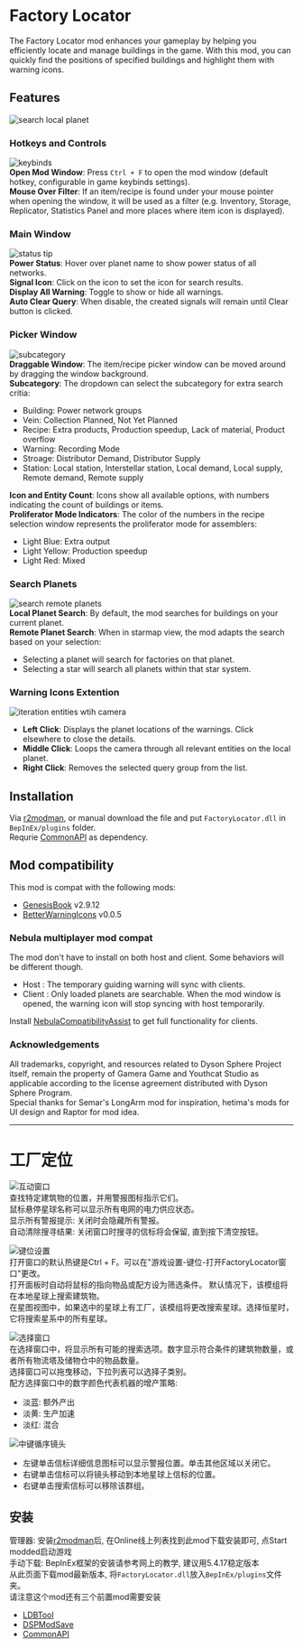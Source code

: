 # Factory Locator

The Factory Locator mod enhances your gameplay by helping you efficiently locate and manage buildings in the game. With this mod, you can quickly find the positions of specified buildings and highlight them with warning icons.   

## Features

![search local planet](https://raw.githubusercontent.com/starfi5h/DSP_Mod_Support/dev/FactoryLocator/doc/demo3.gif) 

### Hotkeys and Controls
![keybinds](https://raw.githubusercontent.com/starfi5h/DSP_Mod_Support/dev/FactoryLocator/doc/keybind.jpg)  
**Open Mod Window**: Press `Ctrl + F` to open the mod window (default hotkey, configurable in game keybinds settings).  
**Mouse Over Filter**: If an item/recipe is found under your mouse pointer when opening the window, it will be used as a filter (e.g. Inventory, Storage, Replicator, Statistics Panel and more places where item icon is displayed).  

### Main Window
![status tip](https://raw.githubusercontent.com/starfi5h/DSP_Mod_Support/dev/FactoryLocator/doc/demo3.jpg)  
**Power Status**: Hover over planet name to show power status of all networks.  
**Signal Icon**: Click on the icon to set the icon for search results.  
**Display All Warning**: Toggle to show or hide all warnings.  
**Auto Clear Query**: When disable, the created signals will remain until Clear button is clicked.  

### Picker Window
![subcategory](https://raw.githubusercontent.com/starfi5h/DSP_Mod_Support/dev/FactoryLocator/doc/subcategory.png)  
**Draggable Window**: The item/recipe picker window can be moved around by dragging the window background.  
**Subcategory**: The dropdown can select the subcategory for extra search critia:  
- Building: Power network groups  
- Vein: Collection Planned, Not Yet Planned  
- Recipe: Extra products, Production speedup, Lack of material, Product overflow  
- Warning: Recording Mode  
- Stroage: Distributor Demand, Distributor Supply  
- Station: Local station, Interstellar station, Local demand, Local supply, Remote demand, Remote supply  
  
**Icon and Entity Count**: Icons show all available options, with numbers indicating the count of buildings or items.  
**Proliferator Mode Indicators**: The color of the numbers in the recipe selection window represents the proliferator mode for assemblers:
- Light Blue: Extra output
- Light Yellow: Production speedup
- Light Red: Mixed

### Search Planets
![search remote planets](https://raw.githubusercontent.com/starfi5h/DSP_Mod_Support/dev/FactoryLocator/doc/demo2.gif)  
**Local Planet Search**: By default, the mod searches for buildings on your current planet.  
**Remote Planet Search**: When in starmap view, the mod adapts the search based on your selection:  
- Selecting a planet will search for factories on that planet.
- Selecting a star will search all planets within that star system.

### Warning Icons Extention
![iteration entities wtih camera](https://raw.githubusercontent.com/starfi5h/DSP_Mod_Support/dev/FactoryLocator/doc/demo4.gif)  
- **Left Click**: Displays the planet locations of the warnings. Click elsewhere to close the details.
- **Middle Click**: Loops the camera through all relevant entities on the local planet.
- **Right Click**: Removes the selected query group from the list.

## Installation
Via [r2modman](https://thunderstore.io/c/dyson-sphere-program/p/ebkr/r2modman/), or manual download the file and put `FactoryLocator.dll` in `BepInEx/plugins` folder.  
Requrie [CommonAPI](https://dsp.thunderstore.io/package/CommonAPI/CommonAPI/) as dependency.  

## Mod compatibility
This mod is compat with the following mods:
- [GenesisBook](https://dsp.thunderstore.io/package/HiddenCirno/GenesisBook/) v2.9.12  
- [BetterWarningIcons](https://dsp.thunderstore.io/package/Raptor/BetterWarningIcons/) v0.0.5  

### Nebula multiplayer mod compat  
The mod don't have to install on both host and client. Some behaviors will be different though.  
- Host : The temporary guiding warning will sync with clients.  
- Client : Only loaded planets are searchable. When the mod window is opened, the warning icon will stop syncing with host temporarily.   

Install [NebulaCompatibilityAssist](https://dsp.thunderstore.io/package/starfi5h/NebulaCompatibilityAssist/) to get full functionality for clients.  

### Acknowledgements
All trademarks, copyright, and resources related to Dyson Sphere Project itself, remain the property of Gamera Game and Youthcat Studio as applicable according to the license agreement distributed with Dyson Sphere Program.  
Special thanks for Semar's LongArm mod for inspiration, hetima's mods for UI design and Raptor for mod idea.  

----

# 工厂定位

![互动窗口](https://raw.githubusercontent.com/starfi5h/DSP_Mod_Support/dev/FactoryLocator/doc/icon_c.jpg)  
查找特定建筑物的位置，并用警报图标指示它们。  
鼠标悬停星球名称可以显示所有电网的电力供应状态。  
显示所有警报提示: 关闭时会隐藏所有警报。  
自动清除搜寻结果: 关闭窗口时搜寻的信标将会保留, 直到按下清空按钮。  

![键位设置](https://raw.githubusercontent.com/starfi5h/DSP_Mod_Support/dev/FactoryLocator/doc/keybind_c.jpg)  
打开窗口的默认热键是Ctrl + F。可以在"游戏设置-键位-打开FactoryLocator窗口"更改。  
打开面板时自动将鼠标的指向物品或配方设为筛选条件。 
默认情况下，该模组将在本地星球上搜索建筑物。  
在星图视图中，如果选中的星球上有工厂，该模组将更改搜索星球。选择恒星时，它将搜索星系中的所有星球。  

![选择窗口](https://raw.githubusercontent.com/starfi5h/DSP_Mod_Support/dev/FactoryLocator/doc/subcategory_c.png)  
在选择窗口中，将显示所有可能的搜索选项。数字显示符合条件的建筑物数量，或者所有物流塔及储物仓中的物品数量。  
选择窗口可以拖曳移动，下拉列表可以选择子类别。  
配方选择窗口中的数字颜色代表机器的增产策略:  
- 淡蓝: 额外产出
- 淡黄: 生产加速
- 淡红: 混合

![中键循序镜头](https://raw.githubusercontent.com/starfi5h/DSP_Mod_Support/dev/FactoryLocator/doc/demo4.gif)
- 左键单击信标详细信息图标可以显示警报位置。单击其他区域以关闭它。  
- 右键单击信标可以将镜头移动到本地星球上信标的位置。  
- 右键单击搜索信标可以移除该群组。  

## 安装
管理器: 安装[r2modman](https://thunderstore.io/c/dyson-sphere-program/p/ebkr/r2modman/)后, 在Online线上列表找到此mod下载安装即可, 点Start modded启动游戏  
手动下载: BepInEx框架的安装请参考网上的教学, 建议用5.4.17稳定版本  
从此页面下载mod最新版本, 将`FactoryLocator.dll`放入`BepInEx/plugins`文件夹。  
请注意这个mod还有三个前置mod需要安装  
- [LDBTool](https://dsp.thunderstore.io/package/xiaoye97/LDBTool/)
- [DSPModSave](https://dsp.thunderstore.io/package/CommonAPI/DSPModSave/)
- [CommonAPI](https://dsp.thunderstore.io/package/CommonAPI/CommonAPI/)
